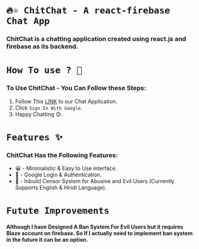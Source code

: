 # `🔥⚛️ ChitChat - A react-firebase Chat App`

### ChitChat is a chatting application created using react.js and firebase as its backend.  

# `How To use ? 🤔 `

### To Use ChitChat - You Can Follow these Steps:
1. Follow This [LINK](https://chitchat-ghrcem-miniproject.web.app) to our Chat Application.
2. Click `Sign In With Google`.
3. Happy Chatting 😊.


# `Features ✨`
### ChitChat Has the Following Features:
- 😀 - Minimalistic & Easy to Use interface.
- 🔐 - Google Login & Authentication.
- 👿 - Inbuild Censor System for Abusive and Evil Users (Currently Supports English & Hindi Language). 

# `Futute Improvements`
#### Although I have Designed A Ban System For Evil Users but it requires Blaze account on firebase. So If I actually need to implement ban system in the future it can be an option. 
